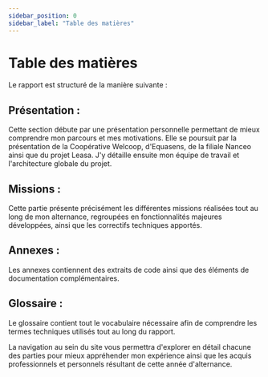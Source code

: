 ```yaml
---
sidebar_position: 0
sidebar_label: "Table des matières"
---
```

# Table des matières 

Le rapport est structuré de la manière suivante :

## **Présentation** : 
Cette section débute par une présentation personnelle permettant de mieux comprendre mon parcours et mes motivations. Elle se poursuit par la présentation de la Coopérative Welcoop, d'Equasens, de la filiale Nanceo ainsi que du projet Leasa. J'y détaille ensuite mon équipe de travail et l'architecture globale du projet.

## **Missions** : 
Cette partie présente précisément les différentes missions réalisées tout au long de mon alternance, regroupées en fonctionnalités majeures développées, ainsi que les correctifs techniques apportés.

## **Annexes** : 
Les annexes contiennent des extraits de code ainsi que des éléments de documentation complémentaires.

## **Glossaire** :
Le glossaire contient tout le vocabulaire nécessaire afin de comprendre les termes techniques utilisés tout au long du rapport.

La navigation au sein du site vous permettra d'explorer en détail chacune des parties pour mieux appréhender mon expérience ainsi que les acquis professionnels et personnels résultant de cette année d'alternance.
